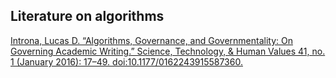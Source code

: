 ## Literature on algorithms

[Introna, Lucas D. “Algorithms, Governance, and Governmentality: On Governing Academic Writing.” Science, Technology, & Human Values 41, no. 1 (January 2016): 17–49. doi:10.1177/0162243915587360.
](https://journals.sagepub.com/doi/10.1177/0162243915587360)

